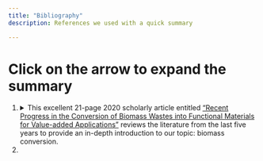 ```yaml
---
title: "Bibliography"
description: References we used with a quick summary

---
```

<!-- adding style for pre tag for text wrap-->
<style>
pre {
    white-space: pre-wrap;       /* Since CSS 2.1 */
    white-space: -moz-pre-wrap;  /* Mozilla, since 1999 */
    white-space: -pre-wrap;      /* Opera 4-6 */
    white-space: -o-pre-wrap;    /* Opera 7 */
    word-wrap: break-word;       /* Internet Explorer 5.5+ */
}
</style>
# Click on the arrow to expand the summary

1. <details><summary> This excellent 21-page 2020 scholarly article entitled <a href="https://www.tandfonline.com/doi/full/10.1080/14686996.2020.1848213">“Recent Progress in the Conversion of Biomass Wastes into Functional Materials for Value-added Applications”</a> reviews the literature from the last five years to provide an in-depth introduction to our topic:  biomass conversion. </summary>

    <pre>
    <ul>
    <li> In this reading they talk about research within 5 years including</li>
        <li> Natural polymers</li>
        <li> Biomass wastes</li>
        <li> Using carbon materials as</li>
            <li> Absorbents</li>
            <li> Catalyst carriers</li>
            <li> Electrode materials</li>
            <li> Functional composites</li>
    <li> Going into the third paragraph, they write about different examples of biomass including</li>
        <li> Wood</li>
        <li> Ag waste peels</li>
        <li> Biochar</li>
            <li> Online def: black carbon produced from biomass sources</li>
                <li> wood chips</li>
                <li> plant residues</li>
                <li> manure</li>
                <li> other agricultural waste products</li>
    <li> Agricultural waste and biomass wastes that come from ag are produced  over  hundred million tons per year.</li>
    <li> They also stated that coffee industries produce over 7 million tons of coffee grounds coffee pulp and cherry hush which ends up causing disposal problems</li>
    <li> crop straw (Cellulose, hemicellulose, and lignin)</li>
    <li> rice husk(cellulose (25–35%), hemicellulose (18–21%), lignin (26–31%) and silica (15–17%)) peanut shells, corn cob(contains 39–45% of glucan, 25–35% of xylan, 17–21% of lignin)</li>
    <li> Natural polymers can be used instead of synthetic polymers which come from fossil resources.</li>
        <li> Within all of these natural resources, the different types of polymers that come from them are often  overlooked</li>
    <li> Overview of first reading: This text was meant to highlight newer ways of using natural resources other than having them dumped in landfills.  There are still some uses for biomass that have not been fully explored.</li>
    </ul>
    </pre>
1. 
